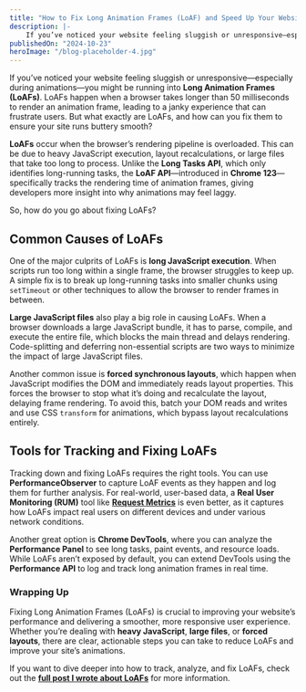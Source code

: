 ```yaml
---
title: "How to Fix Long Animation Frames (LoAF) and Speed Up Your Website"
description: |-
    If you’ve noticed your website feeling sluggish or unresponsive—especially during animations—you might be running into Long Animation Frames (LoAFs). LoAFs happen when a browser takes longer than 50 milliseconds to render an animation frame, leading to a janky experience that can frustrate users.
publishedOn: "2024-10-23"
heroImage: "/blog-placeholder-4.jpg"
---
```


If you’ve noticed your website feeling sluggish or unresponsive—especially during animations—you might be running into **Long Animation Frames (LoAFs)**. LoAFs happen when a browser takes longer than 50 milliseconds to render an animation frame, leading to a janky experience that can frustrate users. But what exactly are LoAFs, and how can you fix them to ensure your site runs buttery smooth?

**LoAFs** occur when the browser’s rendering pipeline is overloaded. This can be due to heavy JavaScript execution, layout recalculations, or large files that take too long to process. Unlike the **Long Tasks API**, which only identifies long-running tasks, the **LoAF API**—introduced in **Chrome 123**—specifically tracks the rendering time of animation frames, giving developers more insight into why animations may feel laggy.

So, how do you go about fixing LoAFs?

## Common Causes of LoAFs

One of the major culprits of LoAFs is **long JavaScript execution**. When scripts run too long within a single frame, the browser struggles to keep up. A simple fix is to break up long-running tasks into smaller chunks using `setTimeout` or other techniques to allow the browser to render frames in between.

**Large JavaScript files** also play a big role in causing LoAFs. When a browser downloads a large JavaScript bundle, it has to parse, compile, and execute the entire file, which blocks the main thread and delays rendering. Code-splitting and deferring non-essential scripts are two ways to minimize the impact of large JavaScript files.

Another common issue is **forced synchronous layouts**, which happen when JavaScript modifies the DOM and immediately reads layout properties. This forces the browser to stop what it’s doing and recalculate the layout, delaying frame rendering. To avoid this, batch your DOM reads and writes and use CSS `transform` for animations, which bypass layout recalculations entirely.

## Tools for Tracking and Fixing LoAFs

Tracking down and fixing LoAFs requires the right tools. You can use **PerformanceObserver** to capture LoAF events as they happen and log them for further analysis. For real-world, user-based data, a **Real User Monitoring (RUM)** tool like **[Request Metrics](https://requestmetrics.com/web-performance/long-animation-frame-loaf/)** is even better, as it captures how LoAFs impact real users on different devices and under various network conditions.

Another great option is **Chrome DevTools**, where you can analyze the **Performance Panel** to see long tasks, paint events, and resource loads. While LoAFs aren’t exposed by default, you can extend DevTools using the **Performance API** to log and track long animation frames in real time.

### Wrapping Up

Fixing Long Animation Frames (LoAFs) is crucial to improving your website’s performance and delivering a smoother, more responsive user experience. Whether you’re dealing with **heavy JavaScript**, **large files**, or **forced layouts**, there are clear, actionable steps you can take to reduce LoAFs and improve your site’s animations.

If you want to dive deeper into how to track, analyze, and fix LoAFs, check out the **[full post I wrote about LoAFs](https://requestmetrics.com/web-performance/long-animation-frame-loaf/)** for more information.
